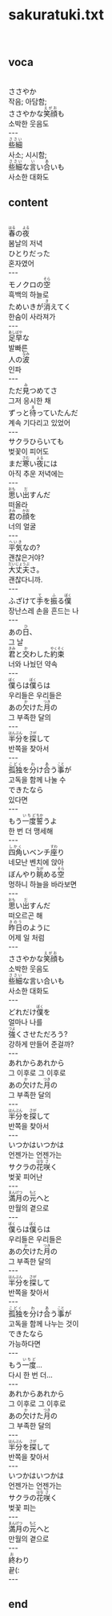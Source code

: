 <h1>sakuratuki.txt</h1><br>
<h2>voca</h2><br>
ささやか<br>
작음; 아담함;<br>
ささやかな<Ruby>笑顔<rt>えがお</rt></Ruby>も<br>
소박한 웃음도<br>
---<br>
<Ruby>些細<rt>ささい</rt></Ruby><br>
사소; 시시함;<br>
<Ruby>些細<rt>ささい</rt></Ruby>な<Ruby>言<rt>い</rt></Ruby>い<Ruby>合<rt>あ</rt></Ruby>いも<br>
사소한 대화도<br>
<h2>content</h2><br>
<Ruby>春<rt>はる</rt></Ruby>の<Ruby>夜<rt>よる</rt></Ruby><br>
봄날의 저녁<br>
ひとりだった<br>
혼자였어<br>
---<br>
モノクロの<Ruby>空<rt>そら</rt></Ruby><br>
흑백의 하늘로<br>
ためいきが<Ruby>消<rt>き</rt></Ruby>えてく<br>
한숨이 사라져가<br>
---<br>
<Ruby>足早<rt>あしばや</rt></Ruby>な<br>
발빠른<br>
人の<Ruby>波<rt>なみ</rt></Ruby><br>
인파<br>
---<br>
ただ<Ruby>見<rt>み</rt></Ruby>つめてさ<br>
그저 응시한 채<br>
ずっと<Ruby>待<rt>ま</rt></Ruby>っていたんだ<br>
계속 기다리고 있었어<br>
---<br>
サクラひらいても<br>
벚꽃이 피어도<br>
まだ<Ruby>寒<rt>さむ</rt></Ruby>い<Ruby>夜<rt>よる</rt></Ruby>には<br>
아직 추운 저녁에는<br>
---<br>
<Ruby>思<rt>おも</rt></Ruby>い<Ruby>出<rt>だ</rt></Ruby>すんだ<br>
떠올라<br>
<Ruby>君<rt>きみ</rt></Ruby>の<Ruby>顔<rt>かお</rt></Ruby>を<br>
너의 얼굴<br>
---<br>
<Ruby>平気<rt>へいき</rt></Ruby>なの?<br>
괜찮은거야?<br>
<Ruby>大丈夫<rt>だいじょうぶ</rt></Ruby>さ。<br>
괜찮다니까.<br>
---<br>
ふざけて<Ruby>手<rt>て</rt></Ruby>を<Ruby>振<rt>ふ</rt></Ruby>る<Ruby>僕<rt>ぼく</rt></Ruby><br>
장난스레 손을 흔드는 나<br>
---<br>
あの<Ruby>日<rt>ひ</rt></Ruby>、<br>
그 날<br>
<Ruby>君<rt>きみ</rt></Ruby>と<Ruby>交<rt>か</rt></Ruby>わした<Ruby>約束<rt>やくそく</rt></Ruby><br>
너와 나눴던 약속<br>
---<br>
<Ruby>僕<rt>ぼく</rt></Ruby>らは<Ruby>僕<rt>ぼく</rt></Ruby>らは<br>
우리들은 우리들은<br>
あの<Ruby>欠<rt>か</rt></Ruby>けた<Ruby>月<rt>つき</rt></Ruby>の<br>
그 부족한 달의<br>
---<br>
<Ruby>半分<rt>はんぶん</rt></Ruby>を<Ruby>探<rt>さが</rt></Ruby>して<br>
반쪽을 찾아서<br>
---<br>
<Ruby>孤独<rt>こどく</rt></Ruby>を<Ruby>分<rt>わ</rt></Ruby>け<Ruby>合<rt>あ</rt></Ruby>う<Ruby>事<rt>こと</rt></Ruby>が<br>
고독을 함께 나눌 수<br>
できたなら<br>
있다면<br>
---<br>
もう<Ruby>一度<rt>いちど</rt></Ruby><Ruby>誓<rt>ちか</rt></Ruby>うよ<br>
한 번 더 맹세해<br>
---<br>
<Ruby>四角<rt>しかく</rt></Ruby>いベンチ<Ruby>座<rt>すわ</rt></Ruby>り<br>
네모난 벤치에 앉아<br>
ぼんやり<Ruby>眺<rt>なが</rt></Ruby>める<Ruby>空<rt>そら</rt></Ruby><br>
멍하니 하늘을 바라보면<br>
---<br>
<Ruby>思<rt>おも</rt></Ruby>い<Ruby>出<rt>だ</rt></Ruby>すんだ<br>
떠오르곤 해<br>
<Ruby>昨日<rt>きのう</rt></Ruby>のように<br>
어제 일 처럼<br>
---<br>
ささやかな<Ruby>笑顔<rt>えがお</rt></Ruby>も<br>
소박한 웃음도<br>
<Ruby>些細<rt>ささい</rt></Ruby>な<Ruby>言<rt></rt></Ruby>い<Ruby>合<rt></rt></Ruby>いも<br>
사소한 대화도<br>
---<br>
どれだけ<Ruby>僕<rt>ぼく</rt></Ruby>を<br>
얼마나 나를<br>
<Ruby>強<rt>つよ</rt></Ruby>くさせただろう?<br>
강하게 만들어 준걸까?<br>
---<br>
あれからあれから<br>
그 이후로 그 이후로<br>
あの<Ruby>欠<rt>か</rt></Ruby>けた<Ruby>月<rt>つき</rt></Ruby>の<br>
그 부족한 달의<br>
---<br>
<Ruby>半分<rt>はんぶん</rt></Ruby>を<Ruby>探<rt>さが</rt></Ruby>して<br>
반쪽을 찾아서<br>
---<br>
いつかはいつかは<br>
언젠가는 언젠가는<br>
サクラの<Ruby>花<rt>はな</rt></Ruby><Ruby>咲<rt>さ</rt></Ruby>く<br>
벚꽃 피어난<br>
---<br>
<Ruby>満月<rt>まんげつ</rt></Ruby>の<Ruby>元<rt>もと</rt></Ruby>へと<br>
만월의 곁으로<br>
---<br>
<Ruby>僕<rt>ぼく</rt></Ruby>らは<Ruby>僕<rt>ぼく</rt></Ruby>らは<br>
우리들은 우리들은<br>
あの<Ruby>欠<rt>か</rt></Ruby>けた<Ruby>月<rt>つき</rt></Ruby>の<br>
그 부족한 달의<br>
---<br>
<Ruby>半分<rt>はんぶん</rt></Ruby>を<Ruby>探<rt>さが</rt></Ruby>して<br>
반쪽을 찾아서<br>
---<br>
<Ruby>孤独<rt>こどく</rt></Ruby>を<Ruby>分<rt>わ</rt></Ruby>け<Ruby>合<rt>あ</rt></Ruby>う<Ruby>事<rt>こと</rt></Ruby>が<br>
고독을 함께 나누는 것이<br>
できたなら<br>
가능하다면<br>
---<br>
もう<Ruby>一度<rt>いちど</rt></Ruby>…<br>
다시 한 번 더…<br>
---<br>
あれからあれから<br>
그 이후로 그 이후로<br>
あの<Ruby>欠<rt>か</rt></Ruby>けた<Ruby>月<rt>つき</rt></Ruby>の<br>
그 부족한 달의<br>
---<br>
<Ruby>半分<rt>はんぶん</rt></Ruby>を<Ruby>探<rt>さが</rt></Ruby>して<br>
반쪽을 찾아서<br>
---<br>
いつかはいつかは<br>
언젠가는 언젠가는<br>
サクラの<Ruby>花<rt>はな</rt></Ruby><Ruby>咲<rt>さ</rt></Ruby>く<br>
벚꽃 피는<br>
---<br>
<Ruby>満月<rt>まんげつ</rt></Ruby>の<Ruby>元<rt>もと</rt></Ruby>へと<br>
만월의 곁으로<br>
---<br>
<ruby><rb>終</rb><rt>お</rt></ruby>わり<br>
끝(:<br>
---<br>
<h2>end</h2><br>
